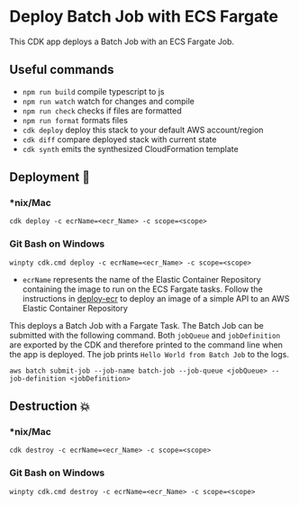 # Deploy Batch Job with ECS Fargate

This CDK app deploys a Batch Job with an ECS Fargate Job.

## Useful commands

- `npm run build` compile typescript to js
- `npm run watch` watch for changes and compile
- `npm run check` checks if files are formatted
- `npm run format` formats files
- `cdk deploy` deploy this stack to your default AWS account/region
- `cdk diff` compare deployed stack with current state
- `cdk synth` emits the synthesized CloudFormation template

## Deployment :rocket:

### \*nix/Mac

```console
cdk deploy -c ecrName=<ecr_Name> -c scope=<scope>
```

### Git Bash on Windows

```console
winpty cdk.cmd deploy -c ecrName=<ecr_Name> -c scope=<scope>
```

- `ecrName` represents the name of the Elastic Container Repository containing the image to run on the ECS Fargate tasks. Follow the instructions in [deploy-ecr](../deploy-ecr/README.md) to deploy an image of a simple API to an AWS Elastic Container Repository

This deploys a Batch Job with a Fargate Task. The Batch Job can be submitted with the following command. Both `jobQueue` and `jobDefinition` are exported by the CDK and therefore printed to the command line when the app is deployed. The job prints `Hello World from Batch Job` to the logs.

```console
aws batch submit-job --job-name batch-job --job-queue <jobQueue> --job-definition <jobDefinition>
```

## Destruction :boom:

### \*nix/Mac

```console
cdk destroy -c ecrName=<ecr_Name> -c scope=<scope>
```

### Git Bash on Windows

```console
winpty cdk.cmd destroy -c ecrName=<ecr_Name> -c scope=<scope>
```

